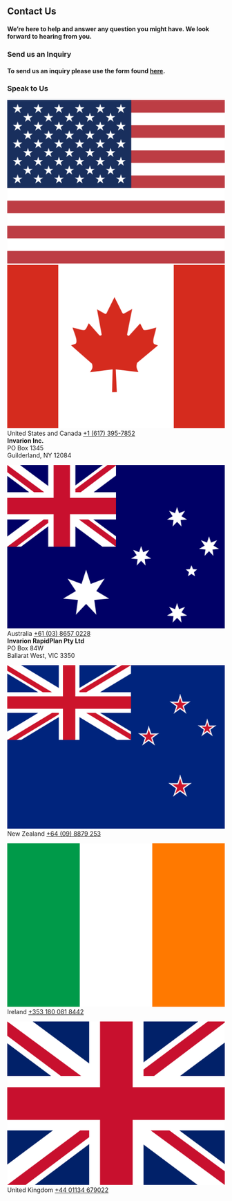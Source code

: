 ## Contact Us
#### We’re here to help and answer any question you might have. We look forward to hearing from you.

### Send us an Inquiry

#### To send us an inquiry please use the form found [**here**](https://invarion.com/au/contact/).

### Speak to Us
![us](./assets/us.svg)![ca](./assets/ca.svg) United States and Canada     [+1 (617) 395-7852](tel:+1617395-7852) <br>
**Invarion Inc.** <br>
PO Box 1345 <br>
Guilderland, NY 12084   

![au](./assets/au.svg) Australia    [+61 (03) 8657 0228](tel:+61(03)86570228) <br>
**Invarion RapidPlan Pty Ltd** <br>
PO Box 84W <br>
Ballarat West, VIC 3350 <br>

![nz](./assets/nz.svg) New Zealand    [+64 (09) 8879 253](tel:+64(09)8879253) <br>

![ie](./assets/ie.svg) Ireland    [+353 180 081 8442](tel:+3531800818442) <br>

![gb](./assets/gb.svg) United Kingdom   [+44 01134 679022](tel:+4401134679022) <br>